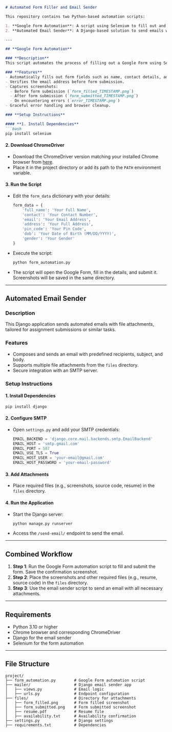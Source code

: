 ```markdown
# Automated Form Filler and Email Sender

This repository contains two Python-based automation scripts:

1. **Google Form Automation**: A script using Selenium to fill out and submit a Google Form, complete with error handling and screenshot functionality.
2. **Automated Email Sender**: A Django-based solution to send emails with attachments, specifically designed for assignment submissions or similar use cases.

---

## **Google Form Automation**

### **Description**
This script automates the process of filling out a Google Form using Selenium. It verifies email inputs, captures screenshots at key steps, and handles errors gracefully.

### **Features**
- Automatically fills out form fields such as name, contact details, address, and more.
- Verifies the email address before form submission.
- Captures screenshots:
  - Before form submission (`form_filled_TIMESTAMP.png`)
  - After form submission (`form_submitted_TIMESTAMP.png`)
  - On encountering errors (`error_TIMESTAMP.png`)
- Graceful error handling and browser cleanup.

### **Setup Instructions**

#### **1. Install Dependencies**
```bash
pip install selenium
```

#### **2. Download ChromeDriver**
- Download the ChromeDriver version matching your installed Chrome browser from [here](https://chromedriver.chromium.org/downloads).
- Place it in the project directory or add its path to the `PATH` environment variable.

#### **3. Run the Script**
- Edit the `form_data` dictionary with your details:
  ```python
  form_data = {
      'full_name': 'Your Full Name',
      'contact': 'Your Contact Number',
      'email': 'Your Email Address',
      'address': 'Your Full Address',
      'pin_code': 'Your Pin Code',
      'dob': 'Your Date of Birth (MM/DD/YYYY)',
      'gender': 'Your Gender'
  }
  ```
- Execute the script:
  ```bash
  python form_automation.py
  ```
- The script will open the Google Form, fill in the details, and submit it. Screenshots will be saved in the same directory.

---

## **Automated Email Sender**

### **Description**
This Django application sends automated emails with file attachments, tailored for assignment submissions or similar tasks.

### **Features**
- Composes and sends an email with predefined recipients, subject, and body.
- Supports multiple file attachments from the `files` directory.
- Secure integration with an SMTP server.

### **Setup Instructions**

#### **1. Install Dependencies**
```bash
pip install django
```

#### **2. Configure SMTP**
- Open `settings.py` and add your SMTP credentials:
  ```python
  EMAIL_BACKEND = 'django.core.mail.backends.smtp.EmailBackend'
  EMAIL_HOST = 'smtp.gmail.com'
  EMAIL_PORT = 587
  EMAIL_USE_TLS = True
  EMAIL_HOST_USER = 'your-email@gmail.com'
  EMAIL_HOST_PASSWORD = 'your-email-password'
  ```

#### **3. Add Attachments**
- Place required files (e.g., screenshots, source code, resume) in the `files` directory.

#### **4. Run the Application**
- Start the Django server:
  ```bash
  python manage.py runserver
  ```
- Access the `/send-email/` endpoint to send the email.

---

## **Combined Workflow**

1. **Step 1**: Run the Google Form automation script to fill and submit the form. Save the confirmation screenshot.
2. **Step 2**: Place the screenshots and other required files (e.g., resume, source code) in the `files` directory.
3. **Step 3**: Use the email sender script to send an email with all necessary attachments.

---

## **Requirements**
- Python 3.10 or higher
- Chrome browser and corresponding ChromeDriver
- Django for the email sender
- Selenium for the form automation

---

## **File Structure**
```
project/
├── form_automation.py        # Google Form automation script
├── mailer/                   # Django email sender app
│   ├── views.py              # Email logic
│   ├── urls.py               # Endpoint configuration
├── files/                    # Directory for attachments
│   ├── form_filled.png       # Form filled screenshot
│   ├── form_submitted.png    # Form submitted screenshot
│   ├── resume.pdf            # Resume file
│   ├── availability.txt      # Availability confirmation
├── settings.py               # Django settings
├── requirements.txt          # Dependencies
```
